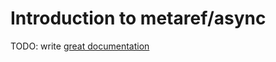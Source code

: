 # Introduction to metaref/async

TODO: write [great documentation](http://jacobian.org/writing/what-to-write/)
